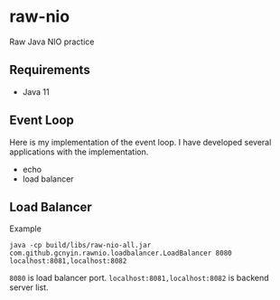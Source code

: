 # raw-nio

Raw Java NIO practice

## Requirements

- Java 11

## Event Loop

Here is my implementation of the event loop. I have developed several applications with the implementation.

- echo
- load balancer

## Load Balancer

Example

```
java -cp build/libs/raw-nio-all.jar com.github.gcnyin.rawnio.loadbalancer.LoadBalancer 8080 localhost:8081,localhost:8082
```

`8080` is load balancer port. `localhost:8081,localhost:8082` is backend server list.
